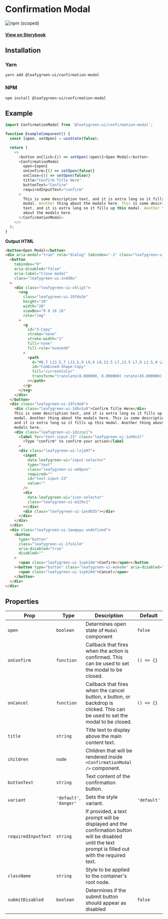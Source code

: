 # Confirmation Modal

![npm (scoped)](https://img.shields.io/npm/v/@leafygreen-ui/confirmation-modal.svg)

#### [View on Storybook](https://mongodb.github.io/leafygreen-ui/?path=/story/confirmation-modal--default)

## Installation

### Yarn

```shell
yarn add @leafygreen-ui/confirmation-modal
```

### NPM

```shell
npm install @leafygreen-ui/confirmation-modal
```

## Example

```js
import ConfirmationModal from '@leafygreen-ui/confirmation-modal';

function ExampleComponent() {
  const [open, setOpen] = useState(false);

  return (
    <>
      <button onClick={() => setOpen(!open)}>Open Modal</button>
      <ConfirmationModal
        open={open}
        onConfirm={() => setOpen(false)}
        onClose={() => setOpen(false)}
        title="Confirm Title Here"
        buttonText="Confirm"
        requiredInputText="confirm"
      >
        This is some description text, and it is extra long so it fills up this
        modal. Another thing about the modals here. This is some description
        text, and it is extra long so it fills up this modal. Another thing
        about the modals here.
      </ConfirmationModal>
    </>
  );
}
```

**Output HTML**

```html
<button>Open Modal</button>
<div aria-modal="true" role="dialog" tabindex="-1" class="leafygreen-ui-iiijf">
  <button
    tabindex="0"
    aria-disabled="false"
    aria-label="Close modal"
    class="leafygreen-ui-zndd6x"
  >
    <div class="leafygreen-ui-xhlipt">
      <svg
        class="leafygreen-ui-19fdo3o"
        height="20"
        width="20"
        viewBox="0 0 16 16"
        role="img"
      >
        <g
          id="X-Copy"
          stroke="none"
          stroke-width="1"
          fill="none"
          fill-rule="evenodd"
        >
          <path
            d="M9,7 L13.5,7 L13.5,9 L9,9 L9,13.5 L7,13.5 L7,9 L2.5,9 L2.5,7 L7,7 L7,2.5 L9,2.5 L9,7 Z"
            id="Combined-Shape-Copy"
            fill="currentColor"
            transform="translate(8.000000, 8.000000) rotate(45.000000) translate(-8.000000, -8.000000) "
          ></path>
        </g>
      </svg>
    </div>
  </button>
  <div class="leafygreen-ui-19fzdo8">
    <div class="leafygreen-ui-1dhn1u9">Confirm Title Here</div>
    This is some description text, and it is extra long so it fills up this
    modal. Another thing about the modals here. This is some description text,
    and it is extra long so it fills up this modal. Another thing about the
    modals here.
    <div class="leafygreen-ui-1dzzoy1">
      <label for="text-input-23" class="leafygreen-ui-1uh6n1l"
        >Type "confirm" to confirm your action</label
      >
      <div class="leafygreen-ui-lzja97">
        <input
          data-leafygreen-ui="input-selector"
          type="text"
          class="leafygreen-ui-om9pvn"
          required=""
          id="text-input-23"
          value=""
        />
        <div
          data-leafygreen-ui="icon-selector"
          class="leafygreen-ui-m329s1"
        ></div>
        <div class="leafygreen-ui-1andb55"></div>
      </div>
    </div>
  </div>
  <div class="leafygreen-ui-1ewqwyu undefined">
    <button
      type="button"
      class="leafygreen-ui-1fv4ilm"
      aria-disabled="true"
      disabled=""
    >
      <span class="leafygreen-ui-1cpk24m">Confirm</span></button
    ><button type="button" class="leafygreen-ui-moke9e" aria-disabled="false">
      <span class="leafygreen-ui-1cpk24m">Cancel</span>
    </button>
  </div>
</div>
```

## Properties

| Prop                | Type                    | Description                                                                                                                                           | Default     |
| ------------------- | ----------------------- | ----------------------------------------------------------------------------------------------------------------------------------------------------- | ----------- |
| `open`              | `boolean`               | Determines open state of `Modal` component                                                                                                            | `false`     |
| `onConfirm`         | `function`              | Callback that fires when the action is confirmed. This can be used to set the modal to be closed.                                                     | `() => {}`  |
| `onCancel`          | `function`              | Callback that fires when the cancel button, x button, or backdrop is clicked. This can be used to set the modal to be closed.                         | `() => {}`  |
| `title`             | `string`                | Title text to display above the main content text.                                                                                                    |             |
| `children`          | `node`                  | Children that will be rendered inside `<ConfirmationModal />` component.                                                                              |             |
| `buttonText`        | `string`                | Text content of the confirmation button.                                                                                                              |             |
| `variant`           | `'default'`, `'danger'` | Sets the style variant.                                                                                                                               | `'default'` |
| `requiredInputText` | `string`                | If provided, a text prompt will be displayed and the confirmation button will be disabled until the text prompt is filled out with the required text. |             |
| `className`         | `string`                | Style to be applied to the container's root node.                                                                                                     |             |
| `submitDisabled`    | `boolean`               | Determines if the submit button should appear as disabled                                                                                             | `false`     |

